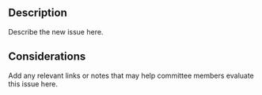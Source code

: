 ## Description
Describe the new issue here.

## Considerations
Add any relevant links or notes that may help committee members evaluate this issue here.
